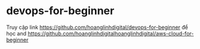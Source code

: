 # devops-for-beginner
Truy cập link https://github.com/hoanglinhdigital/devops-for-beginner để học
and 
https://github.com/hoanglinhdigitalhoanglinhdigital/aws-cloud-for-beginner

